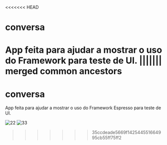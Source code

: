 <<<<<<< HEAD
# conversa
App feita para ajudar a mostrar o uso do Framework para teste de UI.
||||||| merged common ancestors
=======
# conversa
App feita para ajudar a mostrar o uso do Framework Espresso para teste de UI.

![22](https://user-images.githubusercontent.com/38020305/44772972-a1daf100-ab6f-11e8-8843-2d97914cbc89.png)
![33](https://user-images.githubusercontent.com/38020305/44772973-a1daf100-ab6f-11e8-98cb-958302b3bb49.png)
>>>>>>> 35ccdeade5669f142544551664995cb55ff75ff2
